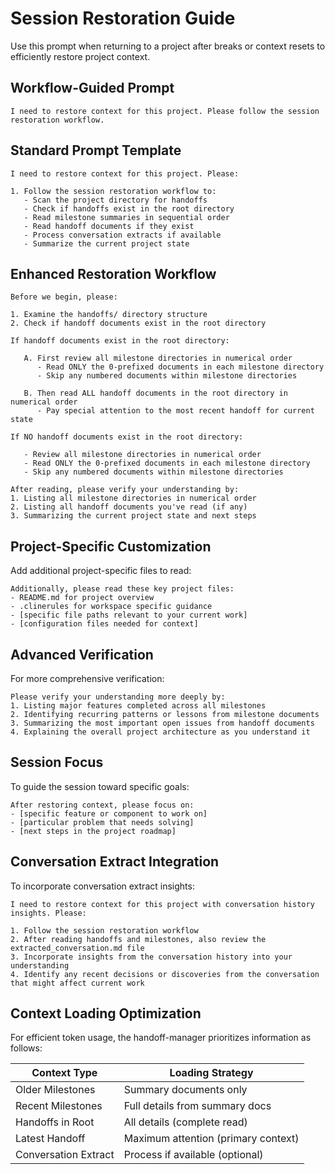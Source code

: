 # Session Restoration Guide

Use this prompt when returning to a project after breaks or context resets to efficiently restore project context.

## Workflow-Guided Prompt

```
I need to restore context for this project. Please follow the session restoration workflow.
```

## Standard Prompt Template

```
I need to restore context for this project. Please:

1. Follow the session restoration workflow to:
   - Scan the project directory for handoffs
   - Check if handoffs exist in the root directory
   - Read milestone summaries in sequential order
   - Read handoff documents if they exist
   - Process conversation extracts if available
   - Summarize the current project state
```

## Enhanced Restoration Workflow

```
Before we begin, please:

1. Examine the handoffs/ directory structure
2. Check if handoff documents exist in the root directory

If handoff documents exist in the root directory:

   A. First review all milestone directories in numerical order
      - Read ONLY the 0-prefixed documents in each milestone directory
      - Skip any numbered documents within milestone directories

   B. Then read ALL handoff documents in the root directory in numerical order
      - Pay special attention to the most recent handoff for current state

If NO handoff documents exist in the root directory:

   - Review all milestone directories in numerical order
   - Read ONLY the 0-prefixed documents in each milestone directory
   - Skip any numbered documents within milestone directories

After reading, please verify your understanding by:
1. Listing all milestone directories in numerical order
2. Listing all handoff documents you've read (if any)
3. Summarizing the current project state and next steps
```

## Project-Specific Customization

Add additional project-specific files to read:

```
Additionally, please read these key project files:
- README.md for project overview
- .clinerules for workspace specific guidance
- [specific file paths relevant to your current work]
- [configuration files needed for context]
```

## Advanced Verification

For more comprehensive verification:

```
Please verify your understanding more deeply by:
1. Listing major features completed across all milestones
2. Identifying recurring patterns or lessons from milestone documents
3. Summarizing the most important open issues from handoff documents
4. Explaining the overall project architecture as you understand it
```

## Session Focus

To guide the session toward specific goals:

```
After restoring context, please focus on:
- [specific feature or component to work on]
- [particular problem that needs solving]
- [next steps in the project roadmap]
```

## Conversation Extract Integration

To incorporate conversation extract insights:

```
I need to restore context for this project with conversation history insights. Please:

1. Follow the session restoration workflow
2. After reading handoffs and milestones, also review the extracted_conversation.md file
3. Incorporate insights from the conversation history into your understanding
4. Identify any recent decisions or discoveries from the conversation that might affect current work
```

## Context Loading Optimization

For efficient token usage, the handoff-manager prioritizes information as follows:

| Context Type         | Loading Strategy                    |
| -------------------- | ----------------------------------- |
| Older Milestones     | Summary documents only              |
| Recent Milestones    | Full details from summary docs      |
| Handoffs in Root     | All details (complete read)         |
| Latest Handoff       | Maximum attention (primary context) |
| Conversation Extract | Process if available (optional)     |
